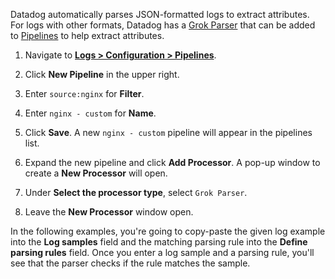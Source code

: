 Datadog automatically parses JSON-formatted logs to extract attributes. For logs with other formats, Datadog has a <a href="https://docs.datadoghq.com/logs/processing/processors/?tab=ui#grok-parser" target="_blank">Grok Parser</a> that can be added to <a href="https://docs.datadoghq.com/logs/processing/pipelines/" target="_blank">Pipelines</a> to help extract attributes.

1. Navigate to <a href="https://app.datadoghq.com/logs/pipelines" target="_datadog">**Logs > Configuration > Pipelines**</a>.

2. Click **New Pipeline** in the upper right. 

3. Enter `source:nginx` for **Filter**.

4. Enter `nginx - custom` for **Name**.

5. Click **Save**. A new `nginx - custom` pipeline will appear in the pipelines list.

6. Expand the new pipeline and click **Add Processor**. A pop-up window to create a **New Processor** will open.

7. Under **Select the processor type**, select `Grok Parser`.

8. Leave the **New Processor** window open.

In the following examples, you're going to copy-paste the given log example into the **Log samples** field and the matching parsing rule into the **Define parsing rules** field. Once you enter a log sample and a parsing rule, you'll see that the parser checks if the rule matches the sample.
